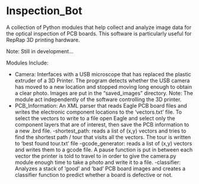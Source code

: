 Inspection_Bot
==============
A collection of Python modules that help collect and analyze image data for the optical inspection of PCB boards. This software is particularly useful for RepRap 3D printing hardware. 

Note: Still in development...

Modules Include:
  - Camera:  Interfaces with a USB microscope that has replaced the plastic extruder of a 3D Printer.  The program detects whether the USB camera has moved to a new location and stopped moving long enough to obtain a clear photo.  Images are put in the “saved_images” directory. Note: The module act independently of the software controlling the 3D printer.
  - PCB_Information:  An XML parser that reads Eagle PCB board files and writes the electronic component locations to the ‘vectors.txt’ file.  To select the vectors to write to a file open Eagle and select only the component layers that are of interest, then save the PCB information to a new .brd file. 
	-shortest_path: reads a list of (x,y) vectors and tries to find the shortest path / tour that visits all the vectors.  The tour is written to  ‘best found tour.txt’  file
	-gcode_generator:  reads a list of (x,y) vectors and writes them to a gcode file.  A pause function is put in between each vector the printer is told to travel to in order to give the camera.py module enough time to take a photo and write it to a file. 
	-classifier:  Analyzes a stack of ‘good’ and ‘bad’ PCB board images and creates a classifier function to predict whether a board is defective or not. 
